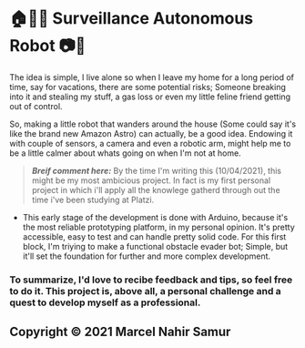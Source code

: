 #  :house::policeman: Surveillance Autonomous Robot :camera::robot:

The idea is simple, I live alone so when I leave my home for a long period of time, say for vacations, there are some potential risks; Someone breaking into it and stealing my stuff, a gas loss or even my little feline friend getting out of control. 

So, making a little robot that wanders around the house (Some could say it's like the brand new Amazon Astro) can actually, be a good idea. Endowing it with couple of sensors, a camera and even a robotic arm, might help me to be a little calmer about whats going on when I'm not at home.

> _**Breif comment here:**_ By the time I'm writing this (10/04/2021), this might be my most ambicious project. In fact is my first personal project in which i'll apply all the knowlege gatherd through out the time i've been studying at Platzi.

- This early stage of the development is done with Arduino, because it's the most reliable prototyping platform, in my personal opinion. It's pretty accessible, easy to test and can handle pretty solid code. For this first block, I'm triying to make a functional obstacle evader bot; Simple, but it'll set the foundation for further and more complex development.

### To summarize, I'd love to recibe feedback and tips, so feel free to do it. This project is, above all, a personal challenge and a quest to develop myself as a professional.

## Copyright © 2021 Marcel Nahir Samur
